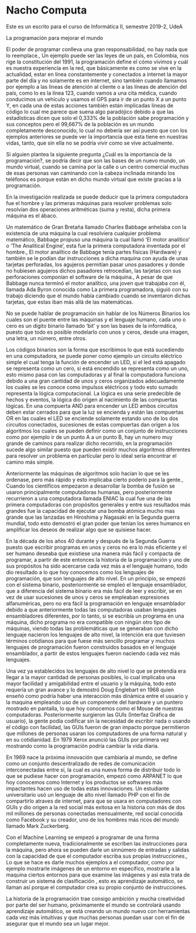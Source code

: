 # Nacho Computa
Este es un escrito para el curso de Informática II, semestre 2019-2, UdeA

La programación para mejorar el mundo



El poder de programar conlleva una gran responsabilidad, no hay nada que lo reemplace., Un ejemplo puede ser las leyes de un país, en Colombia, nos rige la constitución del 1991, la programación define el cómo vivimos y cuál es nuestra experiencia en la red, que básicamente es como se vive en la actualidad, estar en línea constantemente y conectados a internet la mayor parte del día y no solamente es en internet, sino también cuando llamamos por ejemplo a las líneas de atención al cliente o a las líneas de atención del país, como lo es la línea 123, cuando vamos a una cita médica, cuando conducimos un vehículo y usamos el GPS para ir de un punto X a un punto Y, en cada una de estas acciones también están implicadas líneas de código lo cual me parece que suena algo paradójico debido a que las estadísticas dicen que solo el 0,333% de la población sabe programación y sus conceptos pero el 99,667% de la población es un mundo completamente desconocido, lo cual no debería ser así puesto que con los ejemplos anteriores se puede ver la importancia que esta tiene en nuestras vidas, tanto, que sin ella no se podría vivir como se vive actualmente.

Si alguien plantea la siguiente pregunta ¿Cuál es la importancia de la programación?, se podría decir que son las bases de un nuevo mundo, un mundo virtual, cuando se camina por la calle o un centro comercial muchas de esas personas van caminando con la cabeza inclinada mirando los teléfonos es porque están en dicho mundo virtual que existe gracias a la programación.

En la investigación realizada se puede deducir que la primera computadora fue el hombre y las primeras máquinas para resolver problemas solo resolvían dos operaciones aritméticas (suma y resta), dicha primera máquina es el ábaco.

Un matemático de Gran Bretaña llamado Charles Babbage anhelaba con la existencia de una máquina la cual resolviera cualquier problema matemático, Babbage propuso una máquina la cual llamó ‘El motor analítico’ o ‘The Analitical Engine’, esta fue la primera computadora inventada por el hombre., El motor analítico de Babbage tenía partes físicas (Hardware) y también se le podían dar instrucciones a dicha maquina con ayuda de unas tarjetas perforadas, los agujeros permitían pasar unos pasadores y donde no hubiesen agujeros dichos pasadores retrocedían, las tarjetas con sus perforaciones componían el software de la máquina., A pesar de que Babbage nunca terminó el motor analítico, una joven que trabajaba con él, llamada Ada Byron conocida como La primera programadora, siguió con su trabajo diciendo que el mundo había cambiado cuando se inventaron dichas tarjetas, que estas iban más allá de las matemáticas.

No se puede hablar de programación sin hablar de los Números Binarios los cuales son el puente entre las máquinas y el lenguaje humano, cada uno o cero es un dígito binario llamado ‘bit’ y son las bases de la informática, puesto que todo es posible modelarlo con unos y ceros, desde una imagen, una letra, un número, entre otros.

Los códigos binarios son la forma que escribimos lo que está sucediendo en una computadora, se puede poner como ejemplo un circuito eléctrico simple el cual tenga la función de encender un LED, si el led está apagado se representa como un cero, si está encendido se representa como un uno, esto mismo pasa con las computadoras y al final la computadora funciona debido a una gran cantidad de unos y ceros organizados adecuadamente los cuales se les conoce como impulsos eléctricos y todo esto sumado representa la lógica computacional. La lógica es una serie predecible de hechos y eventos, la lógica dio origen al nacimiento de las compuertas lógicas. En una compuerta AND para encender un LED ambos circuitos deben estar cerrados para que la luz se encienda y están las compuertas OR en las cuales el LED se enciende solamente estando uno de los dos circuitos conectados, sucesiones de estas compuertas dan origen a los algoritmos los cuales se pueden definir como un conjunto de instrucciones como por ejemplo ir de un punto A a un punto B, hay un numero muy grande de caminos para realizar dicho recorrido, en la programación sucede algo similar puesto que pueden existir muchos algoritmos diferentes para resolver un problema en particular pero lo ideal sería encontrar el camino más simple.

Anteriormente las máquinas de algoritmos solo hacían lo que se les ordenase, pero más rápido y esto implicaba cierto poderío para la gente., Cuando los científicos empezaron a desarrollar la bomba de fusión se usaron principalmente computadoras humanas, pero posteriormente recurrieron a una computadora llamada ENIAC la cual fue una de las primera computadoras con propósitos generales y entre sus resultados más grandes fue la capacidad de ejecutar una bomba atómica mucho mas grande que las lanzadas en Hiroshima y Nagasaki en la Segunda guerra mundial, todo esto demostró el gran poder que tenían los seres humanos en amplificar los deseos de realizar algo que se quisiese hacer.

En la década de los años 40 durante y después de la Segunda Guerra puesto que escribir programas en unos y ceros no era lo más eficiente y el ser humano deseaba que existiese una manera más fácil y compacta de programar, a partir de este entonces la historia de la programación y uno de sus propósitos ha sido acercarse cada vez más a el lenguaje humano, todo dio resultado a lo que hoy conocemos como los lenguajes de programación, que son lenguajes de alto nivel. En un principio, se empezó con el sistema binario, posteriormente se empleó el lenguaje ensamblador, que a diferencia del sistema binario era más fácil de leer y escribir, se en vez de usar sucesiones de unos y ceros se empleaban expresiones alfanuméricas, pero no era fácil la programación en lenguaje ensamblador debido a que anteriormente todas las computadoras usaban lenguajes ensambladores diferentes, por lo tanto, si se escribía un programa en una máquina, dicho programa no era compatible con ningún otro tipo de máquinas, viendo todas las problemáticas que se generaban con dicho lenguaje nacieron los lenguajes de alto nivel, la intención era que tuviesen términos cotidianos para que fuese más sencillo programar y muchos lenguajes de programación fueron construidos basados en el lenguaje ensamblador, a partir de estos lenguajes fueron naciendo cada vez más lenguajes.

Una vez ya establecidos los lenguajes de alto nivel lo que se pretendía era llegar a la mayor cantidad de personas posibles, lo cual implicaba una mayor facilidad y amigabilidad entre el usuario y la máquina, todo esto requería un gran avance y lo demostró Doug Englebart en 1968 quien enseñó como podría haber una interacción más dinámica entre el usuario y la maquina empleando uso de un componente del hardware y un puntero mostrado en pantalla, lo que hoy conocemos como el Mouse de nuestras computadoras.
Posteriormente surgieron las GUIs (Interfaz Gráfica de usuario), la gente podía codificar sin la necesidad de escribir nada o usando el código con facilidad, las GUIs fueron de gran impacto porque permitieron que millones de personas usaran los computadores de una forma natural y en su cotidianidad. En 1979 Xerox anunció las GUIs por primera vez mostrando como la programación podría cambiar la vida diaria.

En 1969 nace la próxima innovación que cambiaría al mundo, se define como un conjunto descentralizado de redes de comunicación interconectadas entre sí, la cual es una nueva forma de distribuir todo lo que se pudiese hacer con programación, empezó como ARPANET lo que hoy conocemos como Internet y los productos se softwares más impactantes hacen uso de todas estas innovaciones. Un estudiante universitario usó un lenguaje de alto nivel llamado PHP con el fin de compartirlo atraves de internet, para que se usara en computadores con GUIs y dio origen a la red social más exitosa en la historia con más de dos mil millones de personas conectadas mensualmente, red social conocida como Facebook y su creador, uno de los hombres más ricos del mundo llamado Mark Zuckerberg. 

Con el Machine Learning se empezó a programar de una forma completamente nueva, tradicionalmente se escriben las instrucciones para la máquina, pero ahora se pueden darle un sinnúmero de entradas y salidas con la capacidad de que el computador escriba sus propias instrucciones., Lo que se hace es darle muchos ejemplos a el computador, como por ejemplo mostrarle imágenes de un entorno en específico, mostrarle a la maquina ciertos entornos para que examine las imágenes y así esta trata de construir un sistema de clasificación , esto es aprendizaje automático, se llaman así porque el computador crea su propio conjunto de instrucciones.

La historia de la programación trae consigo ambición y mucha creatividad por parte del ser humano, próximamente el mundo se controlará usando aprendizaje automático, se está creando un mundo nuevo con herramientas cada vez más intuitivas y que muchas personas puedan usar con el fin de asegurar que el mundo sea un lugar mejor.
 
